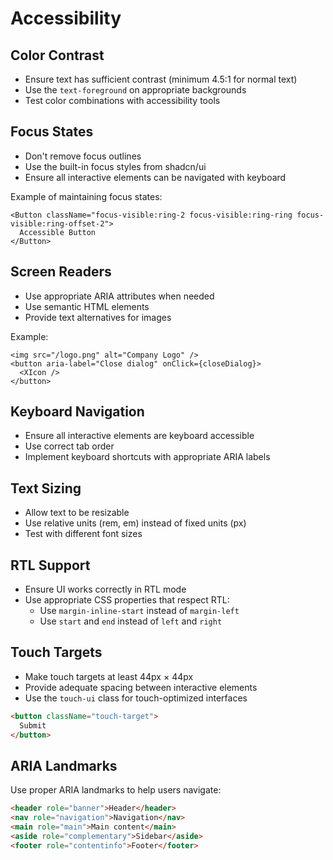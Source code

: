
# Accessibility

## Color Contrast

- Ensure text has sufficient contrast (minimum 4.5:1 for normal text)
- Use the `text-foreground` on appropriate backgrounds
- Test color combinations with accessibility tools

## Focus States

- Don't remove focus outlines
- Use the built-in focus styles from shadcn/ui
- Ensure all interactive elements can be navigated with keyboard

Example of maintaining focus states:
```tsx
<Button className="focus-visible:ring-2 focus-visible:ring-ring focus-visible:ring-offset-2">
  Accessible Button
</Button>
```

## Screen Readers

- Use appropriate ARIA attributes when needed
- Use semantic HTML elements
- Provide text alternatives for images

Example:
```tsx
<img src="/logo.png" alt="Company Logo" />
<button aria-label="Close dialog" onClick={closeDialog}>
  <XIcon />
</button>
```

## Keyboard Navigation

- Ensure all interactive elements are keyboard accessible
- Use correct tab order
- Implement keyboard shortcuts with appropriate ARIA labels

## Text Sizing

- Allow text to be resizable
- Use relative units (rem, em) instead of fixed units (px)
- Test with different font sizes

## RTL Support

- Ensure UI works correctly in RTL mode
- Use appropriate CSS properties that respect RTL:
  - Use `margin-inline-start` instead of `margin-left`
  - Use `start` and `end` instead of `left` and `right`

## Touch Targets

- Make touch targets at least 44px × 44px
- Provide adequate spacing between interactive elements
- Use the `touch-ui` class for touch-optimized interfaces

```html
<button className="touch-target">
  Submit
</button>
```

## ARIA Landmarks

Use proper ARIA landmarks to help users navigate:

```html
<header role="banner">Header</header>
<nav role="navigation">Navigation</nav>
<main role="main">Main content</main>
<aside role="complementary">Sidebar</aside>
<footer role="contentinfo">Footer</footer>
```
